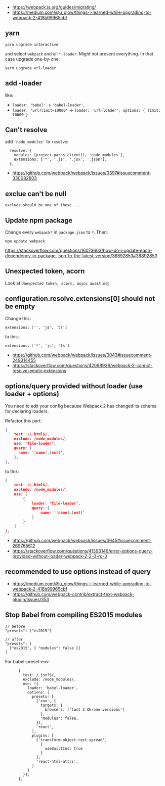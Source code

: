 - https://webpack.js.org/guides/migrating/
- https://medium.com/@u_glow/things-i-learned-while-upgrading-to-webpack-2-418b99965cbf

## yarn

`yarn upgrade-interactive`

and select `webpack` and all `*-loader`. Might not present everything. In that case upgrade one-by-one:

`yarn upgrade url-loader`

## add -loader

like:
- `loader: 'babel'` -> `'babel-loader'`,
- `loader: 'url?limit=10000'` -> `loader: 'url-loader', options: { limit: 10000 }`

## Can't resolve

add `'node_modules'` to `resolve`:

```
  resolve: {
    modules: [project.paths.client(), 'node_modules'],
    extensions: ['*', '.js', '.jsx', '.json'],
  },
```

- https://github.com/webpack/webpack/issues/3397#issuecomment-330082803

## exclue can't be null

`exclude should be one of these ...`

## Update npm package

Change every `webpack*` in `package.json` to `*`. Then:

`npm update webpack`

https://stackoverflow.com/questions/16073603/how-do-i-update-each-dependency-in-package-json-to-the-latest-version/36892853#36892853

## Unexpected token, acorn

Look at `Unexpected token, acorn, async await.md`;

## configuration.resolve.extensions[0] should not be empty

Change this:

`extensions: ['', 'js', 'ts']`

to this:

`extensions: ['*', 'js', 'ts']`

- https://github.com/webpack/webpack/issues/3043#issuecomment-249314455
- https://stackoverflow.com/questions/42068939/webpack-2-cannot-resolve-empty-extensions

## options/query provided without loader (use loader + options)

You need to edit your config because Webpack 2 has changed its schema for declaring loaders.

Refactor this part:

```json
{
    test: /\.html$/,
    exclude: /node_modules/,
    use: 'file-loader',
    query: {
      name: '[name].[ext]',
    },
},
```
to this:

```json
{
    test: /\.html$/,
    exclude: /node_modules/,
    use: [
        {
            loader: 'file-loader',
            query: {
                name: '[name].[ext]'
            }
        }
    ]
},
```

- https://github.com/webpack/webpack/issues/3645#issuecomment-269765612
- https://stackoverflow.com/questions/41393146/error-options-query-provided-without-loader-webpack-2-2-0-rc-3

## recommended to use options instead of query

- https://medium.com/@u_glow/things-i-learned-while-upgrading-to-webpack-2-418b99965cbf
- https://github.com/webpack-contrib/extract-text-webpack-plugin/issues/353

## Stop Babel from compiling ES2015 modules

```
// before
"presets": ["es2015"]

// after
"presets": [
  ["es2015", { "modules": false }]
]
```

For babel-preset-env:

```
      {
        test: /.jsx?$/,
        exclude: /node_modules/,
        use: [{
          loader: 'babel-loader',
          options: {
            presets: [
              ['env', {
                targets: {
                  browsers: ['last 2 Chrome versions']
                },
                "modules": false,
              }],
              'react',
            ],
            plugins: [
              ['transform-object-rest-spread',
                {
                  useBuiltIns: true
                }
              ],
              'react-html-attrs',
            ]
          }
        }],
      },
```

